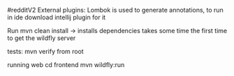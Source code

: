 #redditV2
External plugins:
Lombok is used to generate annotations,
to run in ide download intellij plugin for it

Run mvn clean install -> installs dependencies takes some time the first time to
get the wildfly server

tests:
mvn verify from root

running web
cd frontend
mvn wildfly:run